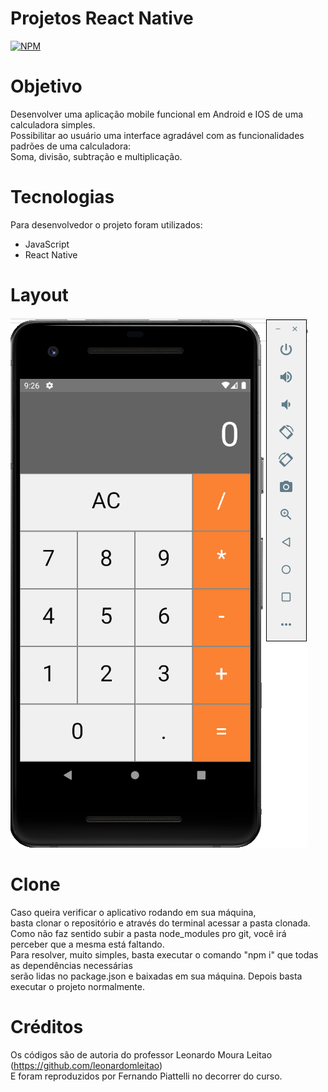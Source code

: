 # Projetos React Native
[![NPM](https://img.shields.io/npm/l/react)](https://github.com/nandowl/Projetos-React-Native/blob/main/LICENSE)

# Objetivo

Desenvolver uma aplicação mobile funcional em Android e IOS de uma calculadora simples. <br />
Possibilitar ao usuário uma interface agradável com as funcionalidades padrões de uma calculadora: <br />
Soma, divisão, subtração e multiplicação.

# Tecnologias

Para desenvolvedor o projeto foram utilizados:
- JavaScript
- React Native

# Layout

![Optional_Text](./assets/calculadora.PNG)

# Clone

Caso queira verificar o aplicativo rodando em sua máquina, <br />
basta clonar o repositório e através do terminal acessar a pasta clonada. <br />
Como não faz sentido subir a pasta node_modules pro git, você irá perceber que a mesma está faltando. <br />
Para resolver, muito simples, basta executar o comando "npm i" que todas as dependências necessárias <br />
serão lidas no package.json e baixadas em sua máquina. Depois basta executar o projeto normalmente.

# Créditos

Os códigos são de autoria do professor Leonardo Moura Leitao (https://github.com/leonardomleitao) <br />
E foram reproduzidos por Fernando Piattelli no decorrer do curso.
